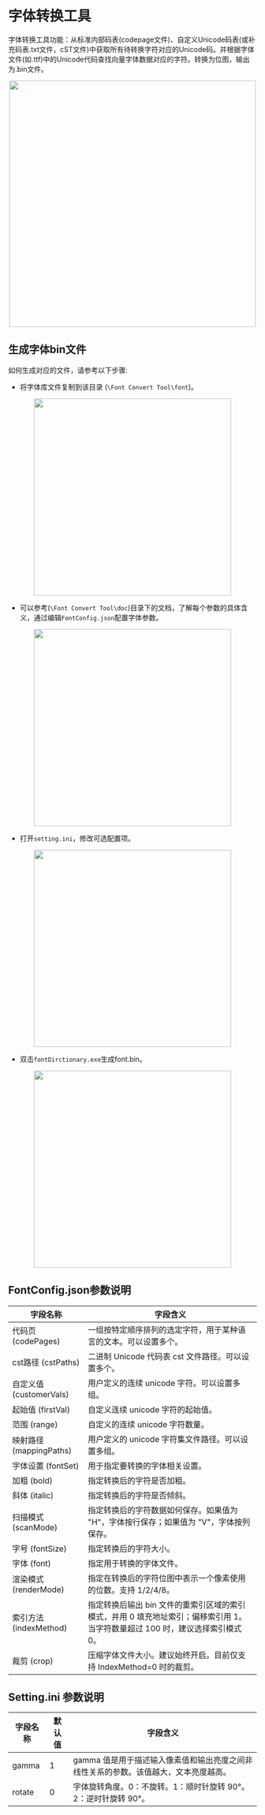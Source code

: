 # 字体转换工具

字体转换工具功能：从标准内部码表(codepage文件)、自定义Unicode码表(或补充码表.txt文件，cST文件)中获取所有待转换字符对应的Unicode码。并根据字体文件(如.ttf)中的Unicode代码查找向量字体数据对应的字符。转换为位图，输出为.bin文件。

<div style="text-align: center"><img width= "500" src="https://foruda.gitee.com/images/1721186859304603819/25785a2f_13408154.png" ></div>

## 生成字体bin文件
如何生成对应的文件，请参考以下步骤:
* 将字体库文件复制到该目录 (`\Font Convert Tool\font`)。

<div style="text-align: center"><img width= "400" src="https://foruda.gitee.com/images/1718779202121064741/2e5506f6_13408154.png" ></div>

* 可以参考(`\Font Convert Tool\doc`)目录下的文档，了解每个参数的具体含义，通过编辑`FontConfig.json`配置字体参数。

<div style="text-align: center"><img width= "400" src="https://foruda.gitee.com/images/1724034571057169577/1a91aa47_9325830.png" ></div>

* 打开`setting.ini`，修改可选配置项。

<div style="text-align: center"><img width= "400" src="https://foruda.gitee.com/images/1724035284336578868/8affdd56_9325830.png" ></div>

* 双击`fontDirctionary.exe`生成font.bin。

<div style="text-align: center"><img width= "400" src="https://foruda.gitee.com/images/1718779549743952722/46c77609_13408154.png" ></div>

## FontConfig.json参数说明

| 字段名称                | 字段含义                                                                           |
| ----------------------- | --------------------------------------------------------------------------------- |
| 代码页 (codePages)      | 一组按特定顺序排列的选定字符，用于某种语言的文本。可以设置多个。                        |
| cst路径 (cstPaths)      | 二进制 Unicode 代码表 cst 文件路径。可以设置多个。                                   |
| 自定义值 (customerVals) | 用户定义的连续 unicode 字符。可以设置多组。                                          |
| 起始值 (firstVal)       | 自定义连续 unicode 字符的起始值。                                                   |
| 范围 (range)           | 自定义的连续 unicode 字符数量。                                                      |
| 映射路径 (mappingPaths) | 用户定义的 unicode 字符集文件路径。可以设置多组。                                     |
| 字体设置 (fontSet)      | 用于指定要转换的字体相关设置。                                                       |
| 加粗 (bold)            | 指定转换后的字符是否加粗。                                                           |
| 斜体 (italic)          | 指定转换后的字符是否倾斜。                                                           |
| 扫描模式 (scanMode)    | 指定转换后的字符数据如何保存。如果值为 "H"，字体按行保存；如果值为 "V"，字体按列保存。    |
| 字号 (fontSize)        | 指定转换后的字符大小。                                                               |
| 字体 (font)            | 指定用于转换的字体文件。                                                             |
| 渲染模式 (renderMode)  | 指定在转换后的字符位图中表示一个像素使用的位数。支持 1/2/4/8。                          |
| 索引方法 (indexMethod) | 指定转换后输出 bin 文件的重索引区域的索引模式，并用 0 填充地址索引；偏移索引用 1。当字符数量超过 100 时，建议选择索引模式 0。 |
| 裁剪 (crop)            | 压缩字体文件大小。建议始终开启。目前仅支持 IndexMethod=0 时的裁剪。                     |

## Setting.ini 参数说明

| 字段名称     | 默认值 | 字段含义                                                                               |
| ------------ | ------ | ------------------------------------------------------------------------------------ |
| gamma        | 1      | gamma 值是用于描述输入像素值和输出亮度之间非线性关系的参数。该值越大，文本亮度越高。        |
| rotate       | 0      | 字体旋转角度。0：不旋转。1：顺时针旋转 90°。2：逆时针旋转 90°。                           |
